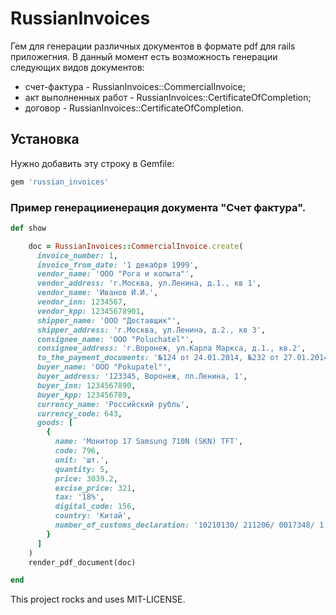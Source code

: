 # RussianInvoices
Гем для генерации различных документов в формате pdf для rails приложегния.
В данный момент есть возможность генерации следующих видов документов:
* счет-фактура - RussianInvoices::CommercialInvoice;
* акт выполненных работ - RussianInvoices::CertificateOfCompletion;
* договор - RussianInvoices::CertificateOfCompletion.


## Установка

Нужно добавить эту строку в Gemfile:
``` ruby
gem 'russian_invoices'
```

### Пример генерацииенерация документа "Счет фактура".

``` ruby
def show

    doc = RussianInvoices::CommercialInvoice.create(
      invoice_number: 1,
      invoice_from_date: '1 декабря 1999',
      vendor_name: 'ООО "Рога и копыта"',
      vendor_address: 'г.Москва, ул.Ленина, д.1., кв 1',
      vendor_name: 'Иванов И.И.',
      vendor_inn: 1234567,
      vendor_kpp: 12345678901,
      shipper_name: 'ООО "Доставщик"',
      shipper_address: 'г.Москва, ул.Ленина, д.2., кв 3',
      consignee_name: 'ООО "Poluchatel"',
      consignee_address: 'г.Воронеж, ул.Карла Маркса, д.1., кв.2',
      to_the_payment_documents: '№124 от 24.01.2014, №232 от 27.01.2014',
      buyer_name: 'ООО "Pokupatel"',
      buyer_address: '123345, Воронеж, пл.Ленина, 1',
      buyer_inn: 1234567890,
      buyer_kpp: 123456789,
      currency_name: 'Российский рубль',
      currency_code: 643,
      goods: [
        {
          name: 'Монитор 17 Samsung 710N (SKN) TFT',
          code: 796,
          unit: 'шт.',
          quantity: 5,
          price: 3039.2,
          excise_price: 321,
          tax: '18%',
          digital_code: 156,
          country: 'Китай',
          number_of_customs_declaration: '10210130/ 211206/ 0017348/ 1'
        }
      ]
    )
    render_pdf_document(doc)

end
```



This project rocks and uses MIT-LICENSE.
